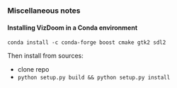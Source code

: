 ### Miscellaneous notes

#### Installing VizDoom in a Conda environment

```
conda install -c conda-forge boost cmake gtk2 sdl2
```
Then install from sources:
- clone repo
- `python setup.py build && python setup.py install`
